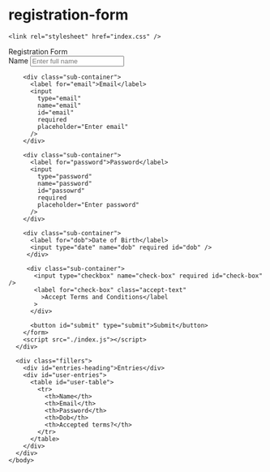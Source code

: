 # registration-form
<html lang="en">
  <head>
    <meta charset="UTF-8" />
    <meta http-equiv="X-UA-Compatible" content="IE=edge" />
    <meta name="viewport" content="width=device-width, initial-scale=1.0" />
    <title>Registration Form</title>                                                               
    
    <link rel="stylesheet" href="index.css" /> 
  </head>
  <body>
    <div class="container">
      <div class="registration">Registration Form</div>
      <form id="user-form">
        <div class="sub-container">
          <label for="name">Name</label>
          <input
            type="text"
            name="name"
            id="name"
            required
            placeholder="Enter full name"
          />
        </div>
        
        <div class="sub-container">
          <label for="email">Email</label>
          <input
            type="email"
            name="email"
            id="email"
            required
            placeholder="Enter email"
          />
        </div>
                     
        <div class="sub-container">
          <label for="password">Password</label>
          <input
            type="password"
            name="password"
            id="passowrd"
            required
            placeholder="Enter password"
          />
        </div>
                   
        <div class="sub-container"> 
          <label for="dob">Date of Birth</label>
          <input type="date" name="dob" required id="dob" />
         </div>
         
         <div class="sub-container">
           <input type="checkbox" name="check-box" required id="check-box" />
           <label for="check-box" class="accept-text"
             >Accept Terms and Conditions</label
           >
          </div>
                                                     
          <button id="submit" type="submit">Submit</button>
        </form>
        <script src="./index.js"></script>
      </div>
                                
      <div class="fillers">
        <div id="entries-heading">Entries</div>
        <div id="user-entries">
          <table id="user-table">
            <tr>
              <th>Name</th>
              <th>Email</th>
              <th>Password</th>
              <th>Dob</th>
              <th>Accepted terms?</th>
            </tr>
          </table>
        </div>
      </div>
    </body>
  </html>
                               
